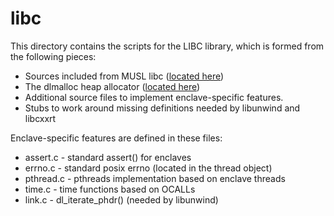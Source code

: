 libc
====

This directory contains the scripts for the LIBC library, which is formed
from the following pieces:

- Sources included from MUSL libc ([located here](../3rdparty/musl))
- The dlmalloc heap allocator ([located here](../3rdparty/dlmalloc))
- Additional source files to implement enclave-specific features.
- Stubs to work around missing definitions needed by libunwind and libcxxrt

Enclave-specific features are defined in these files:

- assert.c - standard assert() for enclaves
- errno.c - standard posix errno (located in the thread object)
- pthread.c - pthreads implementation based on enclave threads
- time.c - time functions based on OCALLs
- link.c - dl_iterate_phdr() (needed by libunwind)

